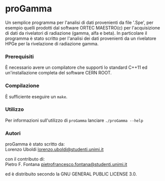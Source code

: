 # proGamma

Un semplice programma per l'analisi di dati provenienti da file '.Spe', per esempio quelli prodotti dal software ORTEC MAESTRO(c) per l'acquisizione di dati da rivelatori di radiazione (gamma, alfa e beta).
In particolare il programma è stato scritto per l'analisi dei dati provenienti da un rivelatore HPGe per la rivelazione di radiazione gamma.

### Prerequisiti

È necessario avere un compilatore che supporti lo standard C++11 ed un'installazione completa del software CERN ROOT.

### Compilazione

È sufficiente eseguire un `make`.

### Utilizzo

Per informazioni sull'utilizzo di `proGamma` lanciare `./proGamma --help`

### Autori

proGamma è stato scritto da:                            
    Lorenzo Uboldi <lorenzo.uboldi@studenti.unimi.it> 

con il contributo di:     
    Pietro F. Fontana <pietrofrancesco.fontana@studenti.unimi.it>    

ed è distribuito secondo la GNU GENERAL PUBLIC LICENSE 3.0. 
